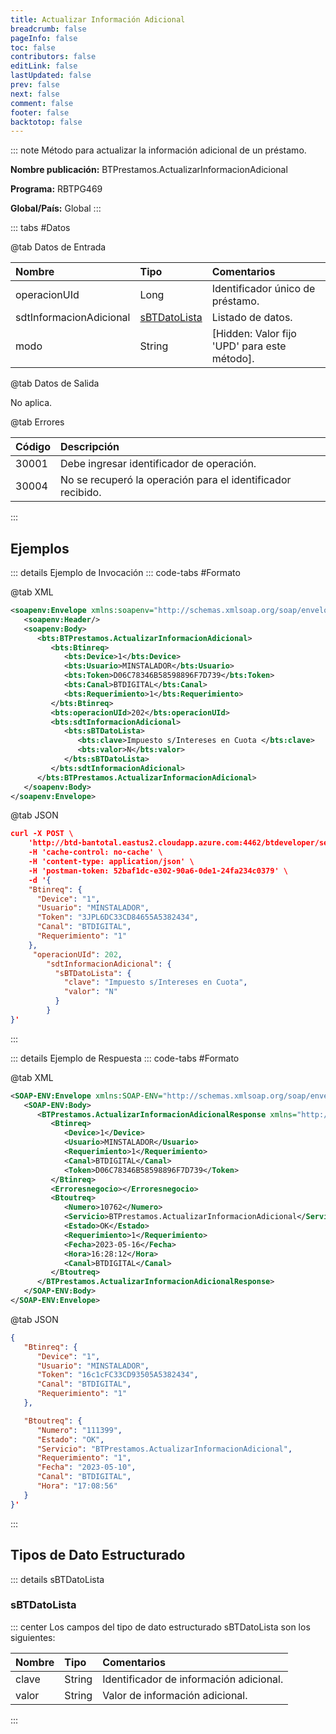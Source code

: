 ```yaml
---
title: Actualizar Información Adicional
breadcrumb: false
pageInfo: false
toc: false
contributors: false
editLink: false
lastUpdated: false
prev: false
next: false
comment: false
footer: false
backtotop: false
---
```


<!-- ABRE DATOS DEL MÉTODO -->
::: note Método para actualizar la información adicional de un préstamo.

**Nombre publicación:** BTPrestamos.ActualizarInformacionAdicional

**Programa:** RBTPG469

**Global/País:** Global
:::
<!-- CIERRA DATOS DEL MÉTODO -->

<!-- ABRE TABLA DE DATOS -->
::: tabs #Datos 

@tab Datos de Entrada

Nombre | Tipo | Comentarios
:--------- | :--------- | :---------
operacionUId | Long | Identificador único de préstamo.
sdtInformacionAdicional | [sBTDatoLista](#sbtdatolista) | Listado de datos.
modo | String | [Hidden: Valor fijo 'UPD' para este método].

@tab Datos de Salida

No aplica.

@tab Errores

Código | Descripción
:--------- | :-----------
30001 | Debe ingresar identificador de operación.
30004 | No se recuperó la operación para el identificador recibido.
::: 
<!-- CIERRA TABLA DE DATOS -->

## **Ejemplos**

<!-- ABRE EJEMPLO DE INVOCACIÓN -->
::: details Ejemplo de Invocación 
::: code-tabs #Formato

@tab XML
```xml
<soapenv:Envelope xmlns:soapenv="http://schemas.xmlsoap.org/soap/envelope/" xmlns:bts="http://uy.com.dlya.bantotal/BTSOA/">
   <soapenv:Header/>
   <soapenv:Body>
      <bts:BTPrestamos.ActualizarInformacionAdicional>
         <bts:Btinreq>
            <bts:Device>1</bts:Device>
            <bts:Usuario>MINSTALADOR</bts:Usuario>
            <bts:Token>D06C78346B58598896F7D739</bts:Token>
            <bts:Canal>BTDIGITAL</bts:Canal>
            <bts:Requerimiento>1</bts:Requerimiento>
         </bts:Btinreq>
         <bts:operacionUId>202</bts:operacionUId>
         <bts:sdtInformacionAdicional>
            <bts:sBTDatoLista>
               <bts:clave>Impuesto s/Intereses en Cuota </bts:clave>
               <bts:valor>N</bts:valor>
            </bts:sBTDatoLista>
         </bts:sdtInformacionAdicional>
      </bts:BTPrestamos.ActualizarInformacionAdicional>
   </soapenv:Body>
</soapenv:Envelope>
```

@tab JSON
```json
curl -X POST \
	'http://btd-bantotal.eastus2.cloudapp.azure.com:4462/btdeveloper/servlet/com.dlya.bantotal.odwsbt_BTPrestamos?ActualizarInformacionAdicional' \
	-H 'cache-control: no-cache' \
	-H 'content-type: application/json' \
	-H 'postman-token: 52baf1dc-e302-90a6-0de1-24fa234c0379' \
	-d '{
	"Btinreq": {
	  "Device": "1",
	  "Usuario": "MINSTALADOR",
	  "Token": "3JPL6DC33CD84655A5382434",
	  "Canal": "BTDIGITAL",
	  "Requerimiento": "1"
	},
	 "operacionUId": 202,
        "sdtInformacionAdicional": {
          "sBTDatoLista": {
            "clave": "Impuesto s/Intereses en Cuota",
            "valor": "N"
          }
        }
}'
```
:::
<!-- CIERRA EJEMPLO DE INVOCACIÓN -->

<!-- ABRE EJEMPLO DE RESPUESTA -->
::: details Ejemplo de Respuesta 
::: code-tabs #Formato

@tab XML
```xml
<SOAP-ENV:Envelope xmlns:SOAP-ENV="http://schemas.xmlsoap.org/soap/envelope/" xmlns:xsd="http://www.w3.org/2001/XMLSchema" xmlns:SOAP-ENC="http://schemas.xmlsoap.org/soap/encoding/" xmlns:xsi="http://www.w3.org/2001/XMLSchema-instance">
   <SOAP-ENV:Body>
      <BTPrestamos.ActualizarInformacionAdicionalResponse xmlns="http://uy.com.dlya.bantotal/BTSOA/">
         <Btinreq>
            <Device>1</Device>
            <Usuario>MINSTALADOR</Usuario>
            <Requerimiento>1</Requerimiento>
            <Canal>BTDIGITAL</Canal>
            <Token>D06C78346B58598896F7D739</Token>
         </Btinreq>
         <Erroresnegocio></Erroresnegocio>
         <Btoutreq>
            <Numero>10762</Numero>
            <Servicio>BTPrestamos.ActualizarInformacionAdicional</Servicio>
            <Estado>OK</Estado>
            <Requerimiento>1</Requerimiento>
            <Fecha>2023-05-16</Fecha>
            <Hora>16:28:12</Hora>
            <Canal>BTDIGITAL</Canal>
         </Btoutreq>
      </BTPrestamos.ActualizarInformacionAdicionalResponse>
   </SOAP-ENV:Body>
</SOAP-ENV:Envelope>
```

@tab JSON
```json
{
   "Btinreq": {
      "Device": "1",
      "Usuario": "MINSTALADOR",
      "Token": "16c1cFC33CD93505A5382434",
      "Canal": "BTDIGITAL",
      "Requerimiento": "1"
   },

   "Btoutreq": {
      "Numero": "111399",
      "Estado": "OK",
      "Servicio": "BTPrestamos.ActualizarInformacionAdicional",
      "Requerimiento": "1",
      "Fecha": "2023-05-10",
      "Canal": "BTDIGITAL",
      "Hora": "17:08:56"
   }
}'
```
::: 
<!-- CIERRA EJEMPLO DE RESPUESTA -->

## **Tipos de Dato Estructurado**

<!-- ABRE SDT -->
::: details sBTDatoLista  

### sBTDatoLista

::: center 
Los campos del tipo de dato estructurado sBTDatoLista son los siguientes: 

Nombre | Tipo | Comentarios 
:--------- | :----------- | :----------- 
clave | String | Identificador de información adicional. 
valor | String | Valor de información adicional. 
:::
<!-- CIERRA SDT -->